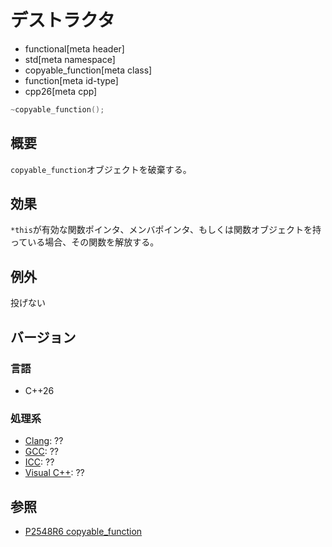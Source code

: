 # デストラクタ
* functional[meta header]
* std[meta namespace]
* copyable_function[meta class]
* function[meta id-type]
* cpp26[meta cpp]

```cpp
~copyable_function();
```

## 概要
`copyable_function`オブジェクトを破棄する。


## 効果
`*this`が有効な関数ポインタ、メンバポインタ、もしくは関数オブジェクトを持っている場合、その関数を解放する。


## 例外
投げない


## バージョン
### 言語
- C++26

### 処理系
- [Clang](/implementation.md#clang): ??
- [GCC](/implementation.md#gcc): ??
- [ICC](/implementation.md#icc): ??
- [Visual C++](/implementation.md#visual_cpp): ??


## 参照
- [P2548R6 copyable_function](https://open-std.org/jtc1/sc22/wg21/docs/papers/2023/p2548r6.pdf)
